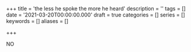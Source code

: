 +++
title = 'the less he spoke the more he heard'
description = ''
tags = []
date = '2021-03-20T00:00:00.000'
draft = true
categories = []
series = []
keywords = []
aliases = []

+++

NO